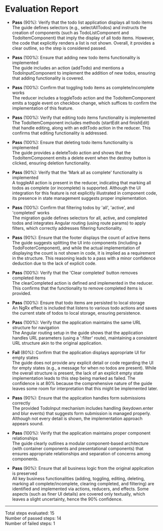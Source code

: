 # Evaluation Report

- **Pass** (90%): Verify that the todo list application displays all todo items  
  The guide defines selectors (e.g., selectAllTodos) and instructs the creation of components (such as TodoListComponent and TodoItemComponent) that imply the display of all todo items. However, the code that explicitly renders a list is not shown. Overall, it provides a clear outline, so the step is considered passed.

- **Pass** (100%): Ensure that adding new todo items functionality is implemented  
  The guide includes an action (addTodo) and mentions a TodoInputComponent to implement the addition of new todos, ensuring that adding functionality is covered.

- **Pass** (100%): Confirm that toggling todo items as complete/incomplete works  
  The reducer includes a toggleTodo action and the TodoItemComponent emits a toggle event on checkbox change, which suffices to confirm the implementation of this feature.

- **Pass** (100%): Verify that editing todo items functionality is implemented  
  The TodoItemComponent includes methods (startEdit and finishEdit) that handle editing, along with an editTodo action in the reducer. This confirms that editing functionality is addressed.

- **Pass** (100%): Ensure that deleting todo items functionality is implemented  
  The guide provides a deleteTodo action and shows that the TodoItemComponent emits a delete event when the destroy button is clicked, ensuring deletion functionality.

- **Pass** (90%): Verify that the 'Mark all as complete' functionality is implemented  
  A toggleAll action is present in the reducer, indicating that marking all todos as complete (or incomplete) is supported. Although the UI integration for this feature is not explicitly illustrated in component code, its presence in state management suggests proper implementation.

- **Pass** (100%): Confirm that filtering todos by 'all', 'active', and 'completed' works  
  The migration guide defines selectors for all, active, and completed todos and integrates Angular routing (using route params) to apply filters, which correctly addresses filtering functionality.

- **Pass** (90%): Ensure that the footer displays the count of active items  
  The guide suggests splitting the UI into components (including a TodoFooterComponent), and while the actual implementation of displaying the count is not shown in code, it is implied as a requirement in the structure. This reasoning leads to a pass with a minor confidence deduction due to the lack of explicit code.

- **Pass** (100%): Verify that the 'Clear completed' button removes completed items  
  The clearCompleted action is defined and implemented in the reducer. This confirms that the functionality to remove completed items is provided.

- **Pass** (100%): Ensure that todo items are persisted to local storage  
  An NgRx effect is included that listens to various todo actions and saves the current state of todos to local storage, ensuring persistence.

- **Pass** (100%): Verify that the application maintains the same URL structure for navigation  
  The Angular routing setup in the guide shows that the application handles URL parameters (using a ':filter' route), maintaining a consistent URL structure akin to the original application.

- **Fail** (80%): Confirm that the application displays appropriate UI for empty states  
  The guide does not provide any explicit detail or code regarding the UI for empty states (e.g., a message for when no todos are present). While the overall structure is present, the lack of an explicit empty state implementation leads to this step being marked as failed. The confidence is at 80% because the comprehensive nature of the guide leaves some room for interpretation that this might be implemented later.

- **Pass** (90%): Ensure that the application handles form submissions correctly  
  The provided TodoInput mechanism includes handling (keydown.enter and blur events) that suggests form submission is managed properly. Although not every detail is shown, the implementation approach appears sound.

- **Pass** (100%): Verify that the application maintains proper component relationships  
  The guide clearly outlines a modular component-based architecture (with container components and presentational components) that ensures appropriate relationships and separation of concerns among components.

- **Pass** (90%): Ensure that all business logic from the original application is preserved  
  All key business functionalities (adding, toggling, editing, deleting, marking all complete/incomplete, clearing completed, and filtering) are identified and implemented via actions, reducers, and effects. Some aspects (such as finer UI details) are covered only textually, which leaves a slight uncertainty, hence the 90% confidence.

---

Total steps evaluated: 15  
Number of passed steps: 14  
Number of failed steps: 1